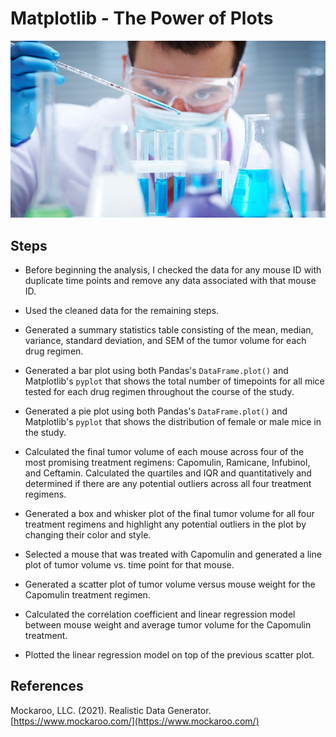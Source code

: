 # Matplotlib - The Power of Plots

![Laboratory](Images/Laboratory.jpg)

## Steps

* Before beginning the analysis, I checked the data for any mouse ID with duplicate time points and remove any data associated with that mouse ID.

* Used the cleaned data for the remaining steps.

* Generated a summary statistics table consisting of the mean, median, variance, standard deviation, and SEM of the tumor volume for each drug regimen.

* Generated a bar plot using both Pandas's `DataFrame.plot()` and Matplotlib's `pyplot` that shows the total number of timepoints for all mice tested for each drug regimen throughout the course of the study.

* Generated a pie plot using both Pandas's `DataFrame.plot()` and Matplotlib's `pyplot` that shows the distribution of female or male mice in the study.

* Calculated the final tumor volume of each mouse across four of the most promising treatment regimens: Capomulin, Ramicane, Infubinol, and Ceftamin. Calculated the quartiles and IQR and quantitatively and determined if there are any potential outliers across all four treatment regimens.

* Generated a box and whisker plot of the final tumor volume for all four treatment regimens and highlight any potential outliers in the plot by changing their color and style.

* Selected a mouse that was treated with Capomulin and generated a line plot of tumor volume vs. time point for that mouse.

* Generated a scatter plot of tumor volume versus mouse weight for the Capomulin treatment regimen.

* Calculated the correlation coefficient and linear regression model between mouse weight and average tumor volume for the Capomulin treatment. 

* Plotted the linear regression model on top of the previous scatter plot.


## References

Mockaroo, LLC. (2021). Realistic Data Generator. [https://www.mockaroo.com/](https://www.mockaroo.com/)

